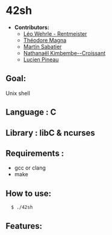 # 42sh
- **Contributors:**
  - [Léo Wehrle - Rentmeister](https://github.com/leoWherle)
  - [Théodore Magna](https://github.com/TheodoreEpitech)
  - [Martin Sabatier](https://github.com/Nevi1)
  - [Nathanaël Kimbembe--Croissant](https://github.com/Nathanael-Kimbembe)
  - [Lucien Pineau](https://github.com/mathematisse)

## Goal:
  Unix shell

## Language : C

## Library : libC & ncurses

## Requirements :
  - gcc or clang
  - make

## How to use:

```
  $ ./42sh
```

## Features:
